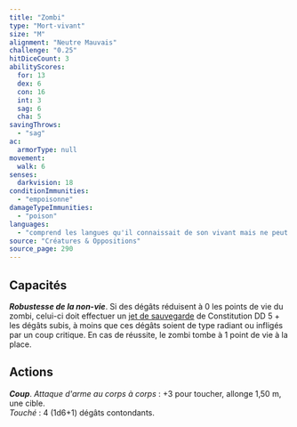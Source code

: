 ```yaml
---
title: "Zombi"
type: "Mort-vivant"
size: "M"
alignment: "Neutre Mauvais"
challenge: "0.25"
hitDiceCount: 3
abilityScores:
  for: 13
  dex: 6
  con: 16
  int: 3
  sag: 6
  cha: 5
savingThrows: 
  - "sag"
ac: 
  armorType: null
movement: 
  walk: 6
senses: 
  darkvision: 18
conditionImmunities: 
  - "empoisonne"
damageTypeImmunities: 
  - "poison"
languages: 
  - "comprend les langues qu'il connaissait de son vivant mais ne peut pas parler"
source: "Créatures & Oppositions"
source_page: 290
---
```

## Capacités
_**Robustesse de la non-vie**_. Si des dégâts réduisent à 0 les points de vie du zombi, celui-ci doit effectuer un [jet de sauvegarde](/utiliser-les-caracteristiques#jets-de-sauvegarde) de Constitution DD 5 + les dégâts subis, à moins que ces dégâts soient de type radiant ou infligés par un coup critique. En cas de réussite, le zombi tombe à 1 point de vie à la place.

## Actions
_**Coup**_. _Attaque d'arme au corps à corps_ : +3 pour toucher, allonge 1,50 m, une cible.  
_Touché_ : 4 (1d6+1) dégâts contondants.
